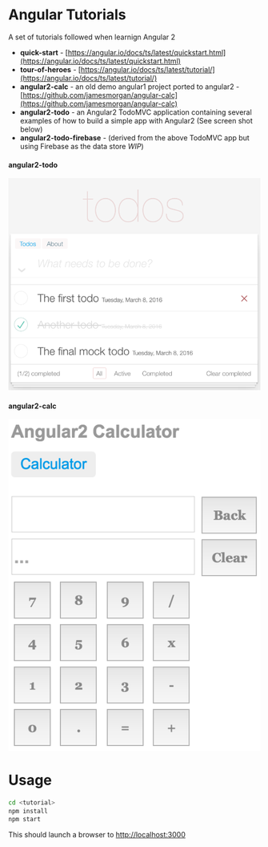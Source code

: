 Angular Tutorials
=================

A set of tutorials followed when learnign Angular 2

* **quick-start** - [https://angular.io/docs/ts/latest/quickstart.html](https://angular.io/docs/ts/latest/quickstart.html)
* **tour-of-heroes** - [https://angular.io/docs/ts/latest/tutorial/](https://angular.io/docs/ts/latest/tutorial/)
* **angular2-calc** - an old demo angular1 project ported to angular2 - [https://github.com/jamesmorgan/angular-calc](https://github.com/jamesmorgan/angular-calc)
* **angular2-todo** -  an Angular2 TodoMVC application containing several examples of how to build a simple app with Angular2 (See screen shot below)
* **angular2-todo-firebase** - (derived from the above TodoMVC app but using Firebase as the data store _WIP_)

#### angular2-todo
![angular2-todo.png](./angular2-todo.png)

#### angular2-calc
![angular2-calc.png](./angular2-calc.png)


Usage
=====

````bash
cd <tutorial>
npm install
npm start
````

This should launch a browser to [http://localhost:3000](http://localhost:3000)